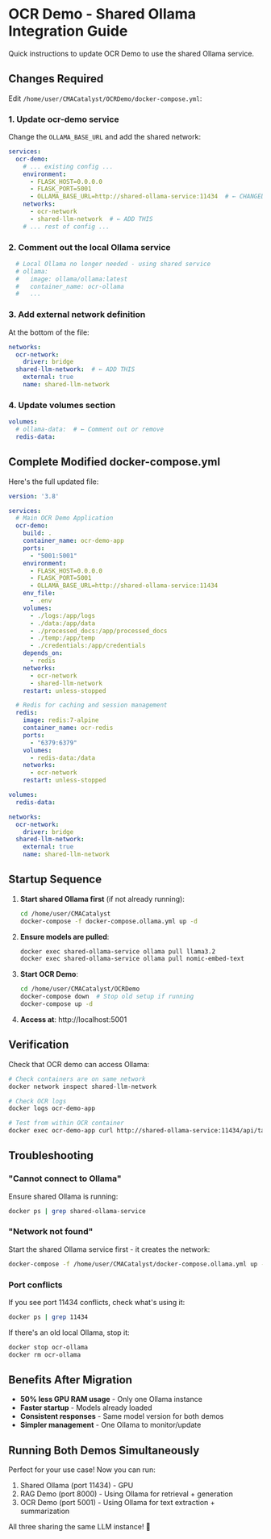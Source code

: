 # OCR Demo - Shared Ollama Integration Guide

Quick instructions to update OCR Demo to use the shared Ollama service.

## Changes Required

Edit `/home/user/CMACatalyst/OCRDemo/docker-compose.yml`:

### 1. Update ocr-demo service

Change the `OLLAMA_BASE_URL` and add the shared network:

```yaml
services:
  ocr-demo:
    # ... existing config ...
    environment:
      - FLASK_HOST=0.0.0.0
      - FLASK_PORT=5001
      - OLLAMA_BASE_URL=http://shared-ollama-service:11434  # ← CHANGED
    networks:
      - ocr-network
      - shared-llm-network  # ← ADD THIS
    # ... rest of config ...
```

### 2. Comment out the local Ollama service

```yaml
  # Local Ollama no longer needed - using shared service
  # ollama:
  #   image: ollama/ollama:latest
  #   container_name: ocr-ollama
  #   ...
```

### 3. Add external network definition

At the bottom of the file:

```yaml
networks:
  ocr-network:
    driver: bridge
  shared-llm-network:  # ← ADD THIS
    external: true
    name: shared-llm-network
```

### 4. Update volumes section

```yaml
volumes:
  # ollama-data:  # ← Comment out or remove
  redis-data:
```

## Complete Modified docker-compose.yml

Here's the full updated file:

```yaml
version: '3.8'

services:
  # Main OCR Demo Application
  ocr-demo:
    build: .
    container_name: ocr-demo-app
    ports:
      - "5001:5001"
    environment:
      - FLASK_HOST=0.0.0.0
      - FLASK_PORT=5001
      - OLLAMA_BASE_URL=http://shared-ollama-service:11434
    env_file:
      - .env
    volumes:
      - ./logs:/app/logs
      - ./data:/app/data
      - ./processed_docs:/app/processed_docs
      - ./temp:/app/temp
      - ./credentials:/app/credentials
    depends_on:
      - redis
    networks:
      - ocr-network
      - shared-llm-network
    restart: unless-stopped

  # Redis for caching and session management
  redis:
    image: redis:7-alpine
    container_name: ocr-redis
    ports:
      - "6379:6379"
    volumes:
      - redis-data:/data
    networks:
      - ocr-network
    restart: unless-stopped

volumes:
  redis-data:

networks:
  ocr-network:
    driver: bridge
  shared-llm-network:
    external: true
    name: shared-llm-network
```

## Startup Sequence

1. **Start shared Ollama first** (if not already running):
   ```bash
   cd /home/user/CMACatalyst
   docker-compose -f docker-compose.ollama.yml up -d
   ```

2. **Ensure models are pulled**:
   ```bash
   docker exec shared-ollama-service ollama pull llama3.2
   docker exec shared-ollama-service ollama pull nomic-embed-text
   ```

3. **Start OCR Demo**:
   ```bash
   cd /home/user/CMACatalyst/OCRDemo
   docker-compose down  # Stop old setup if running
   docker-compose up -d
   ```

4. **Access at**: http://localhost:5001

## Verification

Check that OCR demo can access Ollama:

```bash
# Check containers are on same network
docker network inspect shared-llm-network

# Check OCR logs
docker logs ocr-demo-app

# Test from within OCR container
docker exec ocr-demo-app curl http://shared-ollama-service:11434/api/tags
```

## Troubleshooting

### "Cannot connect to Ollama"

Ensure shared Ollama is running:
```bash
docker ps | grep shared-ollama-service
```

### "Network not found"

Start the shared Ollama service first - it creates the network:
```bash
docker-compose -f /home/user/CMACatalyst/docker-compose.ollama.yml up -d
```

### Port conflicts

If you see port 11434 conflicts, check what's using it:
```bash
docker ps | grep 11434
```

If there's an old local Ollama, stop it:
```bash
docker stop ocr-ollama
docker rm ocr-ollama
```

## Benefits After Migration

- **50% less GPU RAM usage** - Only one Ollama instance
- **Faster startup** - Models already loaded
- **Consistent responses** - Same model version for both demos
- **Simpler management** - One Ollama to monitor/update

## Running Both Demos Simultaneously

Perfect for your use case! Now you can run:

1. Shared Ollama (port 11434) - GPU
2. RAG Demo (port 8000) - Using Ollama for retrieval + generation
3. OCR Demo (port 5001) - Using Ollama for text extraction + summarization

All three sharing the same LLM instance! 🎉
